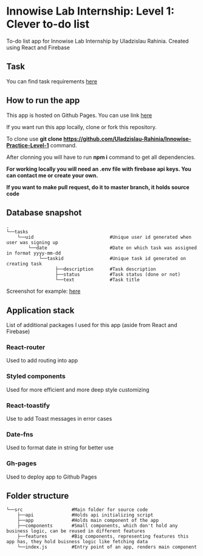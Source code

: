 # Innowise Lab Internship: Level 1: Clever to-do list

To-do list app for Innowise Lab Internship by Uladzislau Rahinia. Created using React and Firebase

## Task

You can find task requirements [here](https://docs.google.com/document/d/1heFuihWrsw14bCpUdr6fla9ysqE6IrsobSMKAOpBiKA/edit)

## How to run the app

This app is hosted on Github Pages. You can use link [here](https://uladzislau-rahinia.github.io/Innowise-Practice-Level-1/)

If you want run this app locally, clone or fork this repository.

To clone use **git clone https://github.com/Uladzislau-Rahinia/Innowise-Practice-Level-1** command.

After clonning you will have to run **npm i** command to get all dependencies.

**For working locally you will need an .env file with firebase api keys. You can contact me or create your own.**

**If you want to make pull request, do it to master branch, it holds source code**

## Database snapshot
    .
    └──tasks
        └──uid                            #Unique user id generated when user was signing up
            └──date                       #Date on which task was assigned in format yyyy-mm-dd
                └──taskid                 #Unique task id generated on creating task
                      ├──description      #Task description
                      ├──status           #Task status (done or not)
                      └──text             #Task title

Screenshot for example: [here](https://imgur.com/a/koZGhWf)

## Application stack

List of additional packages I used for this app (aside from React and Firebase)

### React-router

Used to add routing into app

### Styled components

Used for more efficient and more deep style customizing

### React-toastify

Use to add Toast messages in error cases

### Date-fns

Used to format date in string for better use

### Gh-pages

Used to deploy app to Github Pages

## Folder structure
    └──src                  #Main folder for source code
        ├──api              #Holds api initializing script
        ├──app              #Holds main component of the app
        ├──components       #Small components, which don't hold any business logic, can be reused in different features
        ├──features         #Big components, representing features this app has, they hold buisness logic like fetching data
        └──index.js         #Entry point of an app, renders main component



